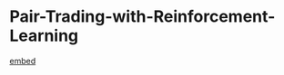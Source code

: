 # Pair-Trading-with-Reinforcement-Learning

[embed](https://github.com/anmoljain13/Pair-Trading-with-Reinforcement-Learning/blob/main/BTP_report.pdf)
